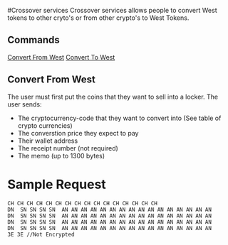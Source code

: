 #Crossover services
Crossover services allows people to convert West tokens to other cryto's or from other crypto's to West Tokens.

## Commands

[Convert From West](#convert_from_west) 
[Convert To West](#convert_to_west)

## Convert From West
The user must first put the coins that they want to sell into a locker.
The user sends:
* The cryptocurrency-code that they want to convert into (See table of crypto currencies)
* The converstion price they expect to pay
* Their wallet address
* The receipt number (not required)
* The memo (up to 1300 bytes)


# Sample Request
```
CH CH CH CH CH CH CH CH CH CH CH CH CH CH CH CH
DN  SN SN SN SN  AN AN AN AN AN AN AN AN AN AN AN AN AN AN AN AN  
DN  SN SN SN SN  AN AN AN AN AN AN AN AN AN AN AN AN AN AN AN AN  
DN  SN SN SN SN  AN AN AN AN AN AN AN AN AN AN AN AN AN AN AN AN  
DN  SN SN SN SN  AN AN AN AN AN AN AN AN AN AN AN AN AN AN AN AN  
3E 3E //Not Encrypted


```

